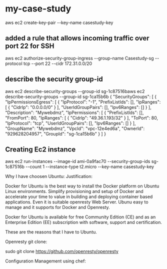 # my-case-study

aws ec2 create-key-pair --key-name casestudy-key

##  added a rule that allows incoming traffic over port 22 for SSH

aws ec2 authorize-security-group-ingress --group-name Casestudy-sg --protocol tcp --port 22 --cidr 172.31.0.0/20

## describe the security group-id
aws ec2 describe-security-groups --group-id sg-1c87516baws ec2 describe-security-groups --group-id sg-1ca15b6b
{
    "SecurityGroups": [
        {
            "IpPermissionsEgress": [
                {
                    "IpProtocol": "-1",
                    "PrefixListIds": [],
                    "IpRanges": [
                        {
                            "CidrIp": "0.0.0.0/0"
                        }
                    ],
                    "UserIdGroupPairs": [],
                    "Ipv6Ranges": []
                }
            ],
            "Description": "Mywebdmz",
            "IpPermissions": [
                {
                    "PrefixListIds": [],
                    "FromPort": 80,
                    "IpRanges": [
                        {
                            "CidrIp": "49.36.1.193/32"
                        }
                    ],
                    "ToPort": 80,
                    "IpProtocol": "tcp",
                    "UserIdGroupPairs": [],
                    "Ipv6Ranges": []
                }
            ],
            "GroupName": "Mywebdmz",
            "VpcId": "vpc-12e4ed6a",
            "OwnerId": "929628204957",
            "GroupId": "sg-1ca15b6b"
        }
    ]
}

## Creating Ec2 instance

aws ec2 run-instances --image-id ami-0a9fac70 --security-group-ids sg-1c87516b --count 1 --instance-type t2.micro --key-name casestudy-key


Why I have choosen Ubuntu: Justification:

Docker for Ubuntu is the best way to install the Docker platform on Ubuntu Linux environments. Simplify provisioning and setup of Docker and accelerate your time to value in building and deploying container based applications.
Even it is suitable openresty Web Server. Ubunu easy to manage and it supports for Docker and Openresty.

Docker for Ubuntu is available for free Community Edition (CE) and as an Enterprise Edition (EE) subscription with software, support and certification.

These are the reasons that I have to Ubuntu.


Openresty git clone:

 sudo git clone https://github.com/openresty/openresty


Configuration Management using chef:



